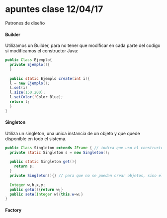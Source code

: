 # apuntes clase 12/04/17

Patrones de diseño

#### Builder

Utilizamos un Builder, para no tener que modificar en cada parte del codigo si modificamos el constructor
Java:

```java
public Class Ejemplo{
  private Ejemplo(){
  }
  
  public static Ejemplo create(int i){
  l = new Ejemplo();
  l.set(i)
  l.size(150,200);
  l.setColor('Color Blue);
  return l;
  }
}
```

#### Singleton

Utiliza un singleton, una unica instancia de un objeto y que quede disponible en todo el sistema.

```java
public Class Singleton extends JFrame { // indica que uso el constructor por defecto de JFrame
  private static Singleton s = new Singleton();
  
  public static Singleton get(){
    return s;
  }
  private Singleton(){} // para que no se puedan crear objetos, sino el constructor es publico por defecto
  
  Integer w,h,x,y;
  public getW(){return w;}
  public setW(Integer w){this.w=w;}
}
```

#### Factory
